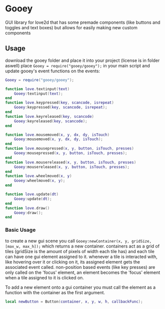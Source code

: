 # Gooey
GUI library for love2d that has some premade components (like buttons and toggles and text boxes) but allows for easily making new custom components

## Usage
download the gooey folder and place it into your project (license is in folder aswell)
place ```Gooey = require("gooey/gooey");``` in your main script
and update gooey's event functions on the events:
```lua
Gooey = require("gooey/gooey");

function love.textinput(text)
    Gooey:textinput(text);
end
function love.keypressed(key, scancode, isrepeat)
    Gooey:keypressed(key, scancode, isrepeat);
end
function love.keyreleased(key, scancode)
    Gooey:keyreleased(key, scancode);
end

function love.mousemoved(x, y, dx, dy, isTouch)
    Gooey:mousemoved(x, y, dx, dy, isTouch);
end
function love.mousepressed(x, y, button, isTouch, presses)
    Gooey:mousepressed(x, y, button, isTouch, presses);
end
function love.mousereleased(x, y, button, isTouch, presses)
    Gooey:mousereleased(x, y, button, isTouch, presses);
end
function love.wheelmoved(x, y)
    Gooey:wheelmoved(x, y);
end

function love.update(dt)
    Gooey:update(dt);
end
function love.draw()
    Gooey:draw();
end
```
### Basic Usage
to create a new gui scene you call ```Gooey:newContainer(x, y, gridSize, [max_w, max_h]);``` which returns a new container.
containers act as a grid of tiles (gridSize is the amount of pixels of width each tile has) and each tile can have one gui element assigned to it.
whenever a tile is interacted with, like hovering over it or clicking on it, its assigned element gets the associated event called.
non-position based events (like key presses) are only called on the 'focus' element, an element becomes the 'focus' element when a tile assigned to it is clicked on.

To add a new element onto a gui container you must call the element as a function with the container as the first argument.
```lua
local newButton = Button(container, x, y, w, h, callbackFunc);
```
